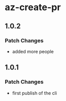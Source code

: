 # az-create-pr

## 1.0.2

### Patch Changes

- added more people

## 1.0.1

### Patch Changes

- first publish of the cli
